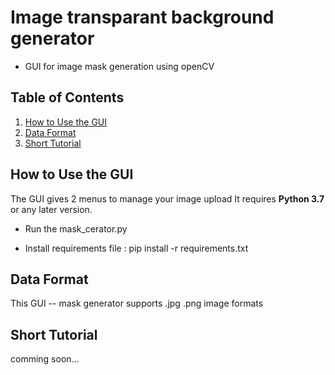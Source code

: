 # Image transparant background generator
* GUI for image mask generation using openCV 

## Table of Contents 
1. [How to Use the GUI](#How-to-Use)
2. [Data Format](#Data-format)
3. [Short Tutorial](#short-tutorial)

## How to Use the GUI
The GUI gives 2 menus to manage your image upload
It requires **Python 3.7** or any later version. 

* Run the mask_cerator.py 

* Install requirements file :
			pip install -r requirements.txt 

## Data Format 
This GUI -- mask generator supports .jpg .png image formats

## Short Tutorial
comming soon...
 
